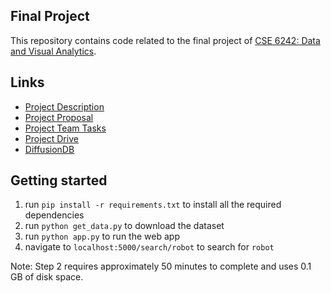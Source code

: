 ## Final Project
This repository contains code related to the final project of
[CSE 6242: Data and Visual Analytics](https://omscs.gatech.edu/cse-6242-data-visual-analytics).

## Links
- [Project Description](https://docs.google.com/document/d/e/2PACX-1vSlYrMw402tL3F95ay-AaptTdF80UOER-gne_O0kqbuuk6WXrlsjwaYjjS0Jyl95dXYyDLjh9DR1mln/pub)
- [Project Proposal](https://docs.google.com/document/d/1DTW47zXW2rzbVkHM4GLeFzOclJOMAuph4Z5-gXX5k5c/edit)
- [Project Team Tasks](https://docs.google.com/document/d/1n_YQuL9-CeGPTlXEqUlfWlNgd00ygJ2FoBVJS8xYR94/edit)
- [Project Drive](https://drive.google.com/drive/folders/1tlR_83Kof5RTz8a66ZOJtygNr57252UU)
- [DiffusionDB](https://github.com/poloclub/diffusiondb)

## Getting started

1. run `pip install -r requirements.txt` to install all the required dependencies
2. run `python get_data.py` to download the dataset
3. run `python app.py` to run the web app
4. navigate to `localhost:5000/search/robot` to search for `robot`

Note: Step 2 requires approximately 50 minutes to complete and uses 0.1 GB of disk space.
